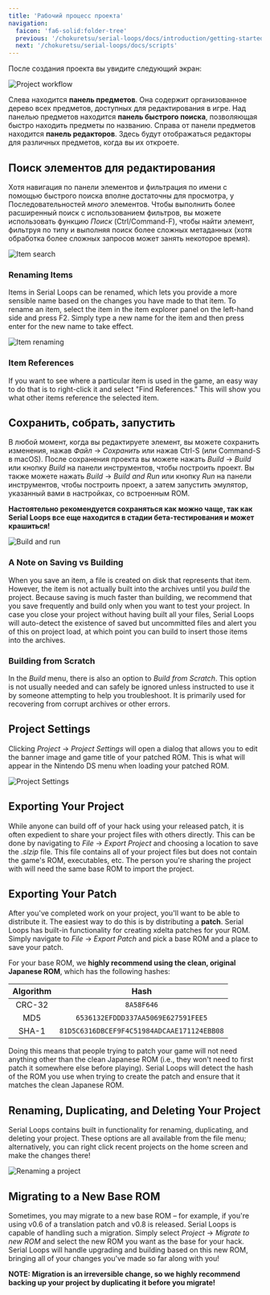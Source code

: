 ```yaml
---
title: 'Рабочий процесс проекта'
navigation:
  faicon: 'fa6-solid:folder-tree'
  previous: '/chokuretsu/serial-loops/docs/introduction/getting-started'
  next: '/chokuretsu/serial-loops/docs/scripts'
---
```


После создания проекта вы увидите следующий экран:

![Project workflow](/images/chokuretsu/serial-loops/project-workflow.png)

Слева находится **панель предметов**. Она содержит организованное дерево всех предметов, доступных для редактирования в игре. Над панелью предметов находится **панель быстрого поиска**, позволяющая быстро находить предметы по названию. Справа от панели предметов находится **панель редакторов**. Здесь будут отображаться редакторы для различных предметов, когда вы их откроете.

## Поиск элементов для редактирования
Хотя навигация по панели элементов и фильтрация по имени с помощью быстрого поиска вполне достаточны для просмотра, у Последовательностей _много_ элементов. Чтобы выполнить более расширенный поиск с использованием фильтров, вы можете использовать функцию _Поиск_ (Ctrl/Command-F), чтобы найти элемент, фильтруя по типу и выполняя поиск более сложных метаданных (хотя обработка более сложных запросов может занять некоторое время).

![Item search](/images/chokuretsu/serial-loops/item-search.png)

### Renaming Items
Items in Serial Loops can be renamed, which lets you provide a more sensible name based on the changes you have made to that item. To rename an item, select the item in the item explorer panel on the left-hand side and press F2. Simply type a new name for the item and then press enter for the new name to take effect.

![Item renaming](/images/chokuretsu/serial-loops/item-renaming.png)

### Item References
If you want to see where a particular item is used in the game, an easy way to do that is to right-click it and select "Find References." This will show you what other items reference the selected item.

## Сохранить, собрать, запустить
В любой момент, когда вы редактируете элемент, вы можете сохранить изменения, нажав _Файл_ &rarr; _Сохранить_ или нажав Ctrl-S (или Command-S в macOS). После сохранения проекта вы можете нажать _Build_ &rarr; _Build_ или кнопку _Build_ на панели инструментов, чтобы построить проект. Вы также можете нажать _Build_ &rarr; _Build and Run_ или кнопку _Run_ на панели инструментов, чтобы построить проект, а затем запустить эмулятор, указанный вами в настройках, со встроенным ROM.

**Настоятельно рекомендуется сохраняться как можно чаще, так как Serial Loops все еще находится в стадии бета-тестирования и может крашиться!**

![Build and run](/images/chokuretsu/serial-loops/build-and-run.png)

### A Note on Saving vs Building
When you save an item, a file is created on disk that represents that item. However, the item is not actually built into the archives until you _build_ the project. Because saving is much faster than building, we recommend that you save frequently and build only when you want to test your project.
In case you close your project without having built all your files, Serial Loops will auto-detect the existence of saved but uncommitted files and alert you of this on project load, at which point you can build to insert those items into the archives.

### Building from Scratch
In the _Build_ menu, there is also an option to _Build from Scratch_. This option is not usually needed and can safely be ignored unless instructed to use it by someone attempting to help you troubleshoot.
It is primarily used for recovering from corrupt archives or other errors.

## Project Settings
Clicking _Project_ &rarr; _Project Settings_ will open a dialog that allows you to edit the banner image and game title of your patched ROM. This is what will appear in the Nintendo DS menu when loading your patched ROM.

![Project Settings](/images/chokuretsu/serial-loops/project-settings.png)

## Exporting Your Project
While anyone can build off of your hack using your released patch, it is often expedient to share your project files with others directly. This can be done by navigating to _File_ &rarr; _Export Project_ and choosing a location to save the *.slzip* file. This file contains all of your project files but does not contain the game's ROM, executables, etc. The person you're sharing the project with will need the same base ROM to import the project.

## Exporting Your Patch
After you've completed work on your project, you'll want to be able to distribute it. The easiest way to do this is by distributing a **patch**.
Serial Loops has built-in functionality for creating xdelta patches for your ROM. Simply navigate to _File_ &rarr; _Export Patch_ and pick a base ROM and a place to save your patch.

For your base ROM, we **highly recommend using the clean, original Japanese ROM**, which has the following hashes:

| Algorithm | Hash |
|:---------:|:----:|
| CRC-32 | `8A58F646` |
| MD5 | `6536132EFDDD337AA5069E627591FEE5` |
| SHA-1 | `81D5C6316DBCEF9F4C51984ADCAAE171124EBB08` |

Doing this means that people trying to patch your game will not need anything other than the clean Japanese ROM (i.e., they won't need to first patch it somewhere else before playing). Serial Loops will detect the hash of the ROM you use when trying to create the patch and ensure that it matches the clean Japanese ROM.

## Renaming, Duplicating, and Deleting Your Project
Serial Loops contains built in functionality for renaming, duplicating, and deleting your project. These options are all available from the file menu; alternatively, you can right click recent projects on the home screen and make the changes there!

![Renaming a project](/images/chokuretsu/serial-loops/recent-rename.png)

## Migrating to a New Base ROM
Sometimes, you may migrate to a new base ROM &ndash; for example, if you're using v0.6 of a translation patch and v0.8 is released.
Serial Loops is capable of handling such a migration. Simply select _Project_ &rarr; _Migrate to new ROM_ and select the new ROM you want as the base for your hack.
Serial Loops will handle upgrading and building based on this new ROM, bringing all of your changes you've made so far along with you!

**NOTE: Migration is an irreversible change, so we highly recommend backing up your project by duplicating it before you migrate!**